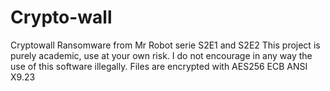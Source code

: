 # Crypto-wall
Cryptowall Ransomware from Mr Robot serie S2E1 and S2E2  This project is purely academic, use at your own risk. I do not encourage in any way the use of this software illegally.  Files are encrypted with AES256 ECB ANSI X9.23
